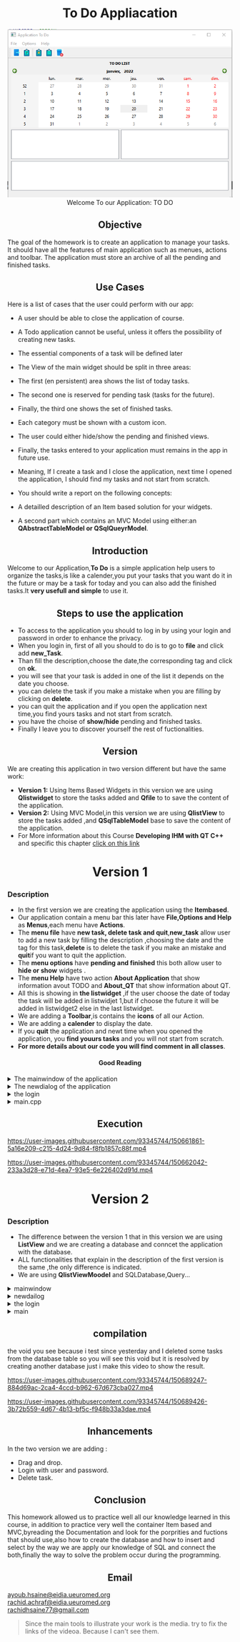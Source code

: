 <h1 align="center"> To Do Appliacation</h1> 
 <p align="center"> <img src="application.png" title="To Do"><br>Welcome To our Application: TO DO  </p>
 
<h2 align="center">Objective</h2> 

The goal of the homework is to create an application to manage your tasks. It should have all the features of main application such as menues, actions and toolbar. The application must store an archive of all the pending and finished tasks.


<h2 align="center"> Use Cases</h2> 

Here is a list of cases that the user could perform with our app:
* A user should be able to close the application of course.
* A Todo application cannot be useful, unless it offers the possibility of creating new tasks.
* The essential components of a task will be defined later
* The View of the main widget should be split in three areas:

* The first (en persistent) area shows the list of today tasks.
* The second one is reserved for pending task (tasks for the future).
* Finally, the third one shows the set of finished tasks.
* Each category must be shown with a custom icon.

* The user could either hide/show the pending and finished views.
* Finally, the tasks entered to your application must remains in the app in future use.
* Meaning, If I create a task and I close the application, next time I opened the application, I should find my tasks and not start from scratch.

* You should write a report on the following concepts:
* A detailled description of an Item based solution for your widgets.
* A second part which contains an MVC Model using either:an **QAbstractTableModel or QSqlQueyrModel**.

<h2 align="center"> Introduction</h2> 

Welcome to our Application,**To Do** is a simple application help users to organize the tasks,is like a calender,you put your tasks that you want do it in the future or may be a task for today and you can also add the finished tasks.It **very usefull and simple** to use it.

<h2 align="center"> Steps to use the application</h2> 

* To access to the application you should to log in by using your login and password in order to enhance the privacy.<br>
* When you login in, first of all you should to do is to go to **file** and click add **new_Task**. <br>
* Than fill the description,choose the date,the corresponding tag and click on **ok**.<br>
* you will see that your task is added in one of the list it depends on the date you choose.<br>
* you can delete the task if you make a mistake when you are filling by clicking on **delete**.<br>
* you can quit the application and if you open the application next time,you find yours tasks and not start from scratch.<br>
* you have the choise of **show/hide** pending and finished tasks.<br>
* Finally I leave you to discover yourself the rest of fuctionalities.<br>

<h2 align="center"> Version</h2> 

 We are creating this application in two version different but have the same work:<br>

* **Version 1:** Using Items Based Widgets in this version we are using **Qlistwidget** to store the tasks added and **Qfile** to to save the content of the application.<br>
* **Version 2:** Using MVC Model,in this version we are using **QlistView** to store the tasks added ,and **QSqlTableModel** base to save the content of the application.<br>
* For More information about this Course **Developing IHM with QT C++** and specific this chapter [click on this link](https://anassbelcaid.github.io/CS311/lectures/widgets2/#mvc-model)<br>

<h1 align="center"> Version 1</h1> 
 <h3>Description</h3>
 
* In the first version we are creating the application using the **Itembased**.
* Our application contain a menu bar this later have **File,Options and Help** as **Menus**,each menu have **Actions**.
* The **menu file** have **new task, delete task and quit**,**new_task**  allow user to add a new task by filling the description ,choosing the date and the tag for this task,**delete** is to delete the task if you make an mistake and **quit**if you want to quit the appliction.
* The **menu options** have **pending and finished** this both allow user to **hide or show** widgets .
* The **menu Help** have two action **About Application** that show information avout TODO and **About_QT** that show information about QT.
* All this is showing in **the listwidget** ,if the user choose the date of today the task will be added in listwidjet 1,but if choose the future it will be added in listwidget2 else in the last listwidget.
* We are adding a **Toolbar**,is contains the **icons** of all our Action.
* We are adding a **calender** to display the date.
* If you **quit** the application and newt time when you opened the application, you **find youurs tasks** and  you will not start from scratch. 
* **For more details about our code you will find comment in all classes**.

<h4 align="center"> Good Reading </h4>


<details>
<summary>The mainwindow of the application</summary>
<br>
  <h3>Description</h3>
 <p>This part contain the implimentation.h and implimentation.cpp of the mainwindow of todo,for each declaration in the code you will find a comment explain
 its functionality.
 </p>
<details>
<summary> todo.h</summary>
<br>
 
```
#ifndef TODO_H
#define TODO_H

#include <QMainWindow>
#include <QTextStream>
#include <QMessageBox>
#include<QListView>
#include<QStringListModel>
#include<QListWidget>
#include <QDate>

QT_BEGIN_NAMESPACE
namespace Ui { class todo; }
QT_END_NAMESPACE

class todo : public QMainWindow
{
    Q_OBJECT

public:
    todo(QWidget *parent = nullptr);
    ~todo();

    void chargerTasks(QString myFile);//method to save the content of each listwidget


private slots:

        void on_actionAbout_Application_triggered();//slot gives information about application
    
        void on_actionAbout_QT_triggered();//slot gives information about QT 
    
        void on_actionNew_Task_triggered();
    
        void on_actionQuit_Task_triggered();//slot allow user to quit the application
    
        void on_actiondepending_triggered();//slot allow user to hide/show the pending tasks
    
        void on_actionFinished_task_triggered();//slot allow user to hide/show the finished tasks
    
        //void ourelmnt(QIcon icon, QString str1, QDate thedate, QString str2, QListWidget *list);
    
        void on_actionDelete_Task_triggered(); //slot allow user to delete tasks 
    
    private:
        Ui::todo *ui;
        void  addelement(); //method contain the implmentation of adding new task when user click on add new task
    
    };
    #endif // TODO_H
    

```
 
</details>

<details>
<summary>todo.cpp</summary>
<br>

```
 #include "todo.h"
#include "ui_todo.h"
#include"newdialog.h"
#include<QPixmap>
#include<string>
#include<fstream>
#include<QTextStream>
#include<QFile>
#include<QFileDialog>
#include<QModelIndex>
todo::todo(QWidget *parent)
    : QMainWindow(parent)
    , ui(new Ui::todo)
{
    ui->setupUi(this);

    this->setWindowTitle("Application To Do");   //title of the application 
    //allow user to drag and drop from listWidget 1 to listWidget 2&3
    ui->listWidget->setDragEnabled(true);
    ui->listWidget->setAcceptDrops(true);
    ui->listWidget->setDropIndicatorShown(true);
    ui->listWidget->setDefaultDropAction(Qt::MoveAction);
    
    //allow user to drag an dd drop from listWidget 2 to listWidget 1&3
    ui->listWidget_2->setDragEnabled(true);
    ui->listWidget_2->setAcceptDrops(true);
    ui->listWidget_2->setDropIndicatorShown(true);
    ui->listWidget_2->setDefaultDropAction(Qt::MoveAction);
    
    //allow user to drag and drop from listWidget 3 to listWidget 1&2
    ui->listWidget_3->setDragEnabled(true);
    ui->listWidget_3->setAcceptDrops(true);
    ui->listWidget_3->setDropIndicatorShown(true);
    ui->listWidget_3->setDefaultDropAction(Qt::MoveAction);
    
    //make call to the method that save the content of listwidgets
    chargerTasks("C:\\Users\\Hsaine\\Desktop\\S5\\Todo\\Todo\\file.txt");
    
    //connect the addelement to Qaction Add new task
    connect(ui->actionNew_Task, &QAction::triggered, this, &todo::addelement);



}


todo::~todo()
{
    delete ui;
}
 //impliment the new slot
void todo::on_actionNew_Task_triggered()
{


}


void todo::addelement()
{
          //create the dialog
          newdialog D;
          D.setModal(false);
          
          QString newtask;

          //exécuter le dialogue
          auto reply = D.exec();
  //create the icons
          QPixmap icon(":/new.jpeg");
          QPixmap icon1(":/finish.jpeg");
          QPixmap icon2(":/depending.jpeg");
   //Checking if the dialog is accepted
          if(reply == newdialog::Accepted)
                 {
               QString str1=D.lineEdit();  // Get the line edit text
               QString str2=D.combobox();  // Get the tag 
              if (str1!=NULL){
                  //Get Finished bool
                  QString finished = D.checkboxstatus();
                // Get current date
                QDate thedate=D.getdate();
              newtask = str1 +"\t Due:"+ thedate.toString()+"\t tag:" +str2+"\n";

                   if (finished=="finished" || thedate < QDate::currentDate())
                   {
                       newtask = "Finished\t" +str1 +"\t Due:"+ thedate.toString()+"\t tag:" +str2+"\n";
                       ui->listWidget_3->addItem(new QListWidgetItem(QIcon(icon1),newtask));
          }
                   else if (thedate==thedate.currentDate()&& str2!="other"){

                       newtask = "Today \t" +str1 +"\t Due:"+ thedate.toString()+"\t tag:" +str2+"\n";
                       ui->listWidget->addItem(new QListWidgetItem(QIcon(icon),newtask));
                   }
                   else{


                                 newtask = "Pending\t"+str1 +"\t Due:"+ thedate.toString()+"\t tag:" +str2+"\n";
                                 ui->listWidget_2->addItem(new QListWidgetItem(QIcon(icon2),newtask));

                   }
          }


       }

       QString fichier = "C:\\Users\\Hsaine\\Desktop\\S5\\Todo\\Todo\\file.txt";
       QFile file(fichier); // Appel du constructeur de la classe QFile
       if (file.open(QIODevice::Append | QIODevice::Text)) {
       // Si l'ouverture du fichier en écriture à réussie

       // écrire dans le fichier en utilisant un flux :
       QTextStream out(&file);
       out << newtask;
       // Fermer le fichier
       file.close();
       }

    }
void todo::chargerTasks(QString myFile){

    QFile fichier(myFile);

    if(fichier.open(QIODevice::ReadOnly | QIODevice::Text)) // ReadOnly on lecture // ::Text si le fichier est deja ouvert
    {
        QTextStream flux(&fichier);
        while(!flux.atEnd())
        {
            QString temp = flux.readLine();
            if(  temp.startsWith("Finished"))
            ui->listWidget_3->addItem(temp);
            else if( temp.startsWith("Pending"))
                    ui->listWidget_2->addItem(temp);
            else
                ui->listWidget->addItem(temp);
        }
        fichier.close();
    }



    }





void todo::on_actionAbout_Application_triggered()
{
    QMessageBox::about(this,"About Application","This is a simple To Do application that allows "
"to users to fill and program : the future tasks,the finish tasks and the list of today tasks.");

}

void todo::on_actionAbout_QT_triggered()
{
    QMessageBox::aboutQt(this,"About QT");

}


void todo::on_actionQuit_Task_triggered()
{
    // a message that shown by Qt asking whether you want exit or not
    auto reply = QMessageBox::question(this, "Exit",
                                       "Do you really want to quit?");
    //if the response is yes, then ----> EXIT
    if(reply == QMessageBox::Yes)
        qApp->exit();
}




void todo::on_actiondepending_triggered()
{
    if(ui->listWidget_2->isVisible()){
    ui->listWidget_2->hide();}
    else{
      ui->listWidget_2->show();
    }
}




void todo::on_actionFinished_task_triggered()
{
    if(ui->listWidget_3->isVisible()){
    ui->listWidget_3->hide();
   } else{
      ui->listWidget_3->show();
    }

}
 void todo::on_actionDelete_Task_triggered()
{

    ui->listWidget->takeItem(ui->listWidget->currentRow());
    ui->listWidget_2->takeItem(ui->listWidget_2->currentRow());
    ui->listWidget_3->takeItem(ui->listWidget_3->currentRow());


}



```

</details>

<details>
<summary>todo.ui</summary>
<br>

```
<?xml version="1.0" encoding="UTF-8"?>
<ui version="4.0">
 <class>todo</class>
 <widget class="QMainWindow" name="todo">
  <property name="geometry">
   <rect>
    <x>0</x>
    <y>0</y>
    <width>677</width>
    <height>485</height>
   </rect>
  </property>
  <property name="windowTitle">
   <string>todo</string>
  </property>
  <widget class="QWidget" name="centralwidget">
   <layout class="QVBoxLayout" name="verticalLayout_2">
    <item>
     <widget class="QLabel" name="label">
      <property name="font">
       <font>
        <weight>75</weight>
        <bold>true</bold>
        <underline>false</underline>
       </font>
      </property>
      <property name="text">
       <string>TO DO LIST</string>
      </property>
      <property name="alignment">
       <set>Qt::AlignCenter</set>
      </property>
     </widget>
    </item>
    <item>
     <widget class="QCalendarWidget" name="calendarWidget"/>
    </item>
    <item>
     <layout class="QVBoxLayout" name="verticalLayout">
      <item>
       <layout class="QHBoxLayout" name="horizontalLayout">
        <item>
         <widget class="QListWidget" name="listWidget"/>
        </item>
        <item>
         <widget class="QListWidget" name="listWidget_2"/>
        </item>
       </layout>
      </item>
      <item>
       <widget class="QListWidget" name="listWidget_3"/>
      </item>
     </layout>
    </item>
   </layout>
  </widget>
  <widget class="QMenuBar" name="menubar">
   <property name="geometry">
    <rect>
     <x>0</x>
     <y>0</y>
     <width>677</width>
     <height>21</height>
    </rect>
   </property>
   <widget class="QMenu" name="menuFile">
    <property name="title">
     <string>File</string>
    </property>
    <addaction name="actionNew_Task"/>
    <addaction name="actionDelete_Task"/>
    <addaction name="actionQuit_Task"/>
   </widget>
   <widget class="QMenu" name="menuOptions">
    <property name="title">
     <string>Options</string>
    </property>
    <addaction name="actiondepending"/>
    <addaction name="actionFinished_task"/>
   </widget>
   <widget class="QMenu" name="menuHelp">
    <property name="title">
     <string>Help </string>
    </property>
    <addaction name="actionAbout_Application"/>
    <addaction name="actionAbout_QT"/>
   </widget>
   <addaction name="menuFile"/>
   <addaction name="menuOptions"/>
   <addaction name="menuHelp"/>
  </widget>
  <widget class="QStatusBar" name="statusbar"/>
  <widget class="QToolBar" name="toolBar">
   <property name="windowTitle">
    <string>toolBar</string>
   </property>
   <attribute name="toolBarArea">
    <enum>TopToolBarArea</enum>
   </attribute>
   <attribute name="toolBarBreak">
    <bool>false</bool>
   </attribute>
   <addaction name="actionQuit_Task"/>
   <addaction name="actionNew_Task"/>
   <addaction name="separator"/>
   <addaction name="actiondepending"/>
   <addaction name="actionFinished_task"/>
   <addaction name="actionDelete_Task"/>
  </widget>
  <action name="actionAbout_Application">
   <property name="text">
    <string>About_Application</string>
   </property>
  </action>
  <action name="actionAbout_QT">
   <property name="text">
    <string>About QT</string>
   </property>
  </action>
  <action name="actionNew_Task">
   <property name="icon">
    <iconset resource="icons.qrc">
     <normaloff>:/new.jpeg</normaloff>:/new.jpeg</iconset>
   </property>
   <property name="text">
    <string>New_Task     Ctrl+N</string>
   </property>
  </action>
  <action name="actionQuit_Task">
   <property name="icon">
    <iconset resource="icons.qrc">
     <normaloff>:/quit.jpeg</normaloff>:/quit.jpeg</iconset>
   </property>
   <property name="text">
    <string>Quit                Ctrl+Q</string>
   </property>
  </action>
  <action name="actiondepending">
   <property name="icon">
    <iconset resource="icons.qrc">
     <normaloff>:/depending.jpeg</normaloff>:/depending.jpeg</iconset>
   </property>
   <property name="text">
    <string>Pending_task        Ctrl+D</string>
   </property>
  </action>
  <action name="actionFinished_task">
   <property name="icon">
    <iconset resource="icons.qrc">
     <normaloff>:/finish.jpeg</normaloff>:/finish.jpeg</iconset>
   </property>
   <property name="text">
    <string>Finished_task   Ctrl+F</string>
   </property>
  </action>
  <action name="actionDelete_Task">
   <property name="icon">
    <iconset resource="icons.qrc">
     <normaloff>:/delete.jpeg</normaloff>:/delete.jpeg</iconset>
   </property>
   <property name="text">
    <string>Delete_Task</string>
   </property>
  </action>
 </widget>
 <resources>
  <include location="icons.qrc"/>
 </resources>
 <connections/>
</ui>

```
  
</details>

</details>

 
 
<details>
<summary>The newdialog of the application</summary>
<br>
 <h3>Description</h3>
 <p>This part contain the implimentation.h and implimentation.cpp of the newdialog ,this class contain the implientation and the connection of all of this widget 
  ,for each declaration in the code you will find a comment explain its functionality.
    <p align="center"> <img src="form.png" title="New Task"><br>New Task </p>

 </p>
 
<details>
<summary>newdialog.h</summary>
<br>
 
```
#ifndef NEWDIALOG_H
#define NEWDIALOG_H
#include <QDialog>
namespace Ui {
class newdialog;
}

class newdialog : public QDialog
{
    Q_OBJECT

public:
    explicit newdialog(QWidget *parent = nullptr);
    ~newdialog();
    QString lineEdit()const;//methode pour obtenir le text de lineEdit
    QString combobox()const;//methode pour obtenir le text de combobox
    QString checkboxstatus()const;//methode pour obtenir le text de checkbox
    QDate getdate()const;//methode pour obtenir le text de checkbox
    void showEvent(QShowEvent * event);

protected slots:
    void on_pushButton_clicked();

private:
    Ui::newdialog *ui;
};

#endif // NEWDIALOG_H
```
</details>
 
<details>
<summary> newdialog.cpp</summary>
<br>
 
```
#include "newdialog.h"
#include "ui_newdialog.h"

newdialog::newdialog(QWidget *parent) :
    QDialog(parent),
    ui(new Ui::newdialog)
{
    ui->setupUi(this);
}

newdialog::~newdialog()
{
    delete ui;
}


QString newdialog::lineEdit() const
{
    return ui->lineEdit->text();

}


QString newdialog::checkboxstatus() const{


 //return ui->checkBox->isChecked();
    if (ui->checkBox->isChecked())
       return "finished";
    else
        return "pending";
}


QString newdialog::combobox() const
{
    return ui->comboBox->currentText();

}
void newdialog::showEvent(QShowEvent * event)
{
    QDate date = QDate::currentDate();
    ui->dateEdit->setDate(date); // sets the current date to date edit.

    QDialog::showEvent(event);
}

QDate newdialog::getdate() const
{
   return  ui->dateEdit->date();

}

void newdialog::on_pushButton_clicked()
{
    accept();
}

```
</details>
 
<details>
<summary>newdialog.ui </summary>
<br>
 
```
<?xml version="1.0" encoding="UTF-8"?>
<ui version="4.0">
 <class>newdialog</class>
 <widget class="QWidget" name="newdialog">
  <property name="geometry">
   <rect>
    <x>0</x>
    <y>0</y>
    <width>224</width>
    <height>152</height>
   </rect>
  </property>
  <property name="windowTitle">
   <string>Form</string>
  </property>
  <layout class="QGridLayout" name="gridLayout_2">
   <item row="0" column="0">
    <layout class="QGridLayout" name="gridLayout">
     <item row="0" column="0">
      <layout class="QHBoxLayout" name="horizontalLayout">
       <item>
        <widget class="QLabel" name="label">
         <property name="text">
          <string>&amp;Descrption :</string>
         </property>
         <property name="buddy">
          <cstring>lineEdit</cstring>
         </property>
        </widget>
       </item>
       <item>
        <widget class="QLineEdit" name="lineEdit"/>
       </item>
      </layout>
     </item>
     <item row="1" column="0">
      <widget class="QCheckBox" name="checkBox">
       <property name="text">
        <string>Finished</string>
       </property>
      </widget>
     </item>
     <item row="2" column="0">
      <layout class="QHBoxLayout" name="horizontalLayout_2">
       <item>
        <widget class="QLabel" name="label_2">
         <property name="text">
          <string>&amp;Date :</string>
         </property>
         <property name="buddy">
          <cstring>dateEdit</cstring>
         </property>
        </widget>
       </item>
       <item>
        <widget class="QDateEdit" name="dateEdit"/>
       </item>
      </layout>
     </item>
     <item row="3" column="0">
      <layout class="QHBoxLayout" name="horizontalLayout_3">
       <item>
        <widget class="QLabel" name="label_3">
         <property name="text">
          <string>&amp;Tag :</string>
         </property>
         <property name="buddy">
          <cstring>comboBox</cstring>
         </property>
        </widget>
       </item>
       <item>
        <widget class="QComboBox" name="comboBox">
         <item>
          <property name="text">
           <string>Work</string>
          </property>
         </item>
         <item>
          <property name="text">
           <string>Shopping</string>
          </property>
         </item>
         <item>
          <property name="text">
           <string>Sport</string>
          </property>
         </item>
         <item>
          <property name="text">
           <string>Visit-Family</string>
          </property>
         </item>
         <item>
          <property name="text">
           <string>Meditation</string>
          </property>
         </item>
         <item>
          <property name="text">
           <string>Video Gaming</string>
          </property>
         </item>
         <item>
          <property name="text">
           <string>Other</string>
          </property>
         </item>
        </widget>
       </item>
      </layout>
     </item>
     <item row="4" column="0">
      <layout class="QHBoxLayout" name="horizontalLayout_4">
       <item>
        <spacer name="horizontalSpacer">
         <property name="orientation">
          <enum>Qt::Horizontal</enum>
         </property>
         <property name="sizeHint" stdset="0">
          <size>
           <width>40</width>
           <height>20</height>
          </size>
         </property>
        </spacer>
       </item>
       <item>
        <widget class="QPushButton" name="pushButton">
         <property name="text">
          <string>Ok</string>
         </property>
        </widget>
       </item>
       <item>
        <widget class="QPushButton" name="pushButton_2">
         <property name="text">
          <string>Cancel</string>
         </property>
        </widget>
       </item>
      </layout>
     </item>
    </layout>
   </item>
  </layout>
 </widget>
 <resources/>
 <connections>
  <connection>
   <sender>pushButton_2</sender>
   <signal>clicked()</signal>
   <receiver>newdialog</receiver>
   <slot>close()</slot>
   <hints>
    <hint type="sourcelabel">
     <x>159</x>
     <y>139</y>
    </hint>
    <hint type="destinationlabel">
     <x>137</x>
     <y>150</y>
    </hint>
   </hints>
  </connection>
 </connections>
</ui>
```
</details>
 
</details>

<details>
<summary>the login</summary>
<br>
 <h3>Description</h3>
 <p>When you open the application you should enter the login and the password that aleardy declared in the code ,than the app will show to you.</p>
  <p align="center"> <img src="login.png" title="Login"><br>Login </p>

<details>
 
<summary>login.h</summary>
<br>
 
```
#ifndef LOGIN_H
#define LOGIN_H

#include <QDialog>
#include"todo.h"
namespace Ui {
class login;
}

class login : public QDialog
{
    Q_OBJECT

public:
    explicit login(QWidget *parent = nullptr);
    ~login();

private slots:
    void on_pushButton_clicked();

private:
    Ui::login *ui;
    todo *td;
};

#endif // LOGIN_H

```
 
</details>
 
<details>
<summary>login.cpp</summary>
<br>
 
```
 #include "login.h"
#include "ui_login.h"
#include<QMessageBox>
#include"todo.h"
login::login(QWidget *parent) :
    QDialog(parent),
    ui(new Ui::login)
{
    ui->setupUi(this);

    QPixmap pix(":/login.jfif");
        int w = ui->label_pic->width();
        int h = ui->label_pic->height();
        ui->label_pic->setPixmap(pix.scaled(w,h,Qt::KeepAspectRatio));
       //  this->setStyleSheet("background-color:#00CED1");

}

login::~login()
{
    delete ui;
}

void login::on_pushButton_clicked()
{
    QString username = ui->lineEdit_username->text();
       QString password = ui->lineEdit_2_password->text();

       if(username ==  "hsaine" && password == "rachid") {
         //  QMessageBox::information(this, "Login", "Username and password is correct");
           //hide();
           td = new todo(this);
           td->show();
       }
       else {
           QMessageBox::warning(this,"Login", "Username and password is not correct");
       }
}


```
</details>
 
<details>
<summary>login.ui</summary>
<br>
 
```
 <?xml version="1.0" encoding="UTF-8"?>
<ui version="4.0">
 <class>login</class>
 <widget class="QDialog" name="login">
  <property name="geometry">
   <rect>
    <x>0</x>
    <y>0</y>
    <width>621</width>
    <height>354</height>
   </rect>
  </property>
  <property name="windowTitle">
   <string>Dialog</string>
  </property>
  <widget class="QGroupBox" name="groupBox">
   <property name="geometry">
    <rect>
     <x>340</x>
     <y>70</y>
     <width>231</width>
     <height>161</height>
    </rect>
   </property>
   <property name="title">
    <string>Login</string>
   </property>
   <widget class="QWidget" name="layoutWidget">
    <property name="geometry">
     <rect>
      <x>20</x>
      <y>30</y>
      <width>195</width>
      <height>81</height>
     </rect>
    </property>
    <layout class="QGridLayout" name="gridLayout">
     <item row="0" column="0">
      <layout class="QHBoxLayout" name="horizontalLayout_2">
       <item>
        <widget class="QLabel" name="label">
         <property name="text">
          <string>Username:</string>
         </property>
        </widget>
       </item>
       <item>
        <widget class="QLineEdit" name="lineEdit_username"/>
       </item>
      </layout>
     </item>
     <item row="1" column="0">
      <layout class="QHBoxLayout" name="horizontalLayout">
       <item>
        <widget class="QLabel" name="label_2">
         <property name="text">
          <string>Password:</string>
         </property>
        </widget>
       </item>
       <item>
        <widget class="QLineEdit" name="lineEdit_2_password"/>
       </item>
      </layout>
     </item>
     <item row="2" column="0">
      <widget class="QPushButton" name="pushButton">
       <property name="text">
        <string>Sign in</string>
       </property>
      </widget>
     </item>
    </layout>
   </widget>
  </widget>
  <widget class="QLabel" name="label_pic">
   <property name="geometry">
    <rect>
     <x>40</x>
     <y>60</y>
     <width>261</width>
     <height>191</height>
    </rect>
   </property>
   <property name="text">
    <string/>
   </property>
  </widget>
 </widget>
 <resources/>
 <connections/>
</ui>

```
</details>
</details>


<details>
<summary>main.cpp</summary>
<br>
 
```
 #include "todo.h"

#include <QApplication>
#include"login.h"
int main(int argc, char *argv[])
{
    QApplication a(argc, argv);
     todo w;
    login w1;
    w1.show();
   // w.show();
    return a.exec();
}

```
</details>

<h2 align="center"> Execution</h2> 
 

https://user-images.githubusercontent.com/93345744/150661861-5a16e209-c215-4d24-9d84-f8fb1857c88f.mp4



https://user-images.githubusercontent.com/93345744/150662042-233a3d28-e71d-4ea7-93e5-6e226402d91d.mp4



<h1 align="center"> Version 2</h1> 
  <h3>Description</h3>
 
* The difference between the version 1 that in this version we are using **ListView** and we are creating a database and conncet the application with the database.
* ALL functionalities that explain in the description of the first version is the same ,the only difference is indicated.
* We are using **QlistViewMoodel** and SQLDatabase,Query...
 
<details>
<summary>mainwindow</summary>
<br>
   <h3>Description</h3>
 <p>This part contain the implimentation.h and implimentation.cpp of the mainwindow of todo,for each declaration in the code you will find a comment explain
 its functionality.</p>
 
<details>
<summary>mainwindow.h</summary>
<br>
 
 ```
 #ifndef MAINWINDOW_H
#define MAINWINDOW_H

#include <QMainWindow>
#include<QtSql/QSqlDatabase> 
namespace Ui {
class MainWindow;
}

class MainWindow : public QMainWindow
{
    Q_OBJECT

public:
    explicit MainWindow(QWidget *parent = nullptr);
    ~MainWindow();

protected:
    void connectDatabase();

private slots:
    void on_actionNew_Task_triggered();

    void on_actionQuit_triggered();

    void on_actionPending_triggered();

    void on_actionFinished_triggered();

    void on_actionABout_Application_triggered();

    void on_actionAbout_QT_triggered();

private:
    Ui::MainWindow *ui;
    void  addelement(); //method contain the implmentation of adding new task when user click on add new task
    QSqlDatabase db;

};

#endif // MAINWINDOW_H

 ```
</details>
 
<details>
<summary>mainwindow.cpp</summary>
<br>
 
 ```
 #include "mainwindow.h"
#include "ui_mainwindow.h"
#include<QMessageBox>
#include"newdailog.h"
#include<QSqlQuery>
#include<QStandardItem>
#include<QSqlQuery>
#include<QSqlQueryModel>
#include<QStringListModel>
#include<QSqlError>
#include<QtDebug>
#include<QList>
#include<QSqlRecord>
MainWindow::MainWindow(QWidget *parent) :
    QMainWindow(parent),
    ui(new Ui::MainWindow)
{
    ui->setupUi(this);
         this->setWindowTitle("Application To Do");   //title of the application

        //allow user to drag and drop from listView_3 1 to listView_3 2&3
        ui->listView->setDragEnabled(true);
        ui->listView->setAcceptDrops(true);
        ui->listView->setDropIndicatorShown(true);
        ui->listView->setDefaultDropAction(Qt::MoveAction);

        //allow user to drag an dd drop from listView_3 2 to listView_3 1&3
        ui->listView_2->setDragEnabled(true);
        ui->listView_2->setAcceptDrops(true);
        ui->listView_2->setDropIndicatorShown(true);
        ui->listView_2->setDefaultDropAction(Qt::MoveAction);

        //allow user to drag and drop from listView_3 3 to listView_3 1&2
        ui->listView_3->setDragEnabled(true);
        ui->listView_3->setAcceptDrops(true);
        ui->listView_3->setDropIndicatorShown(true);
        ui->listView_3->setDefaultDropAction(Qt::MoveAction);

        //connect the addelement to Qaction Add new task
        connect(ui->actionNew_Task, &QAction::triggered, this, &MainWindow::addelement);
        //call the function of database
        connectDatabase();

        auto model = new QStandardItemModel(this);
        QSqlQuery query("SELECT * FROM tasks");
        int idName = query.record().indexOf("description");
        int idName1 = query.record().indexOf("date");
        int idName2 = query.record().indexOf("tag");


        while (query.next()){
           QString name = query.value(idName).toString();
           QString name1 = query.value(idName1).toString();
           QString name2 = query.value(idName2).toString();
           QString N=name+name1+name2;
           model->appendRow(new QStandardItem(QIcon(":/new.jpeg"), N));
           ui->listView->setModel(model);

           model->appendRow(new QStandardItem(QIcon(":/depending.jpeg"), N));
           ui->listView_2->setModel(model);

           model->appendRow(new QStandardItem(QIcon(":/finish.jpeg"), N));
           ui->listView_3->setModel(model);


        }

}

MainWindow::~MainWindow()
{
    delete ui;
}

void MainWindow::connectDatabase(){


    // ajouter le driver de la bd avec le driver sqlite
    db = QSqlDatabase::addDatabase("QSQLITE");

    // choisir le nom de la bd
    db.setDatabaseName("C:\\Users\\Hsaine\\Desktop\\S5\\TODO_MVC\\database");

    // ouvrir la bd
    if(!db.open())
            QMessageBox::critical(this,"Info","Cannot open the database");

    // creer la table tasks
    //1. definir la requete avec une bd
    //auto query= QSqlQuery(db);

   
    //2. definir le text de la requete
    QString create{"CREATE TABLE IF NOT EXISTS tasks (id INT NOT_NULL AUTO_INCREMENT"
                   ",description VARCHAR(80),date DATE,tag VARCHAR(80),finished BOOLEAN "};

    //3. executer la requete
    if(!query.exec(create))
        QMessageBox::critical(this,"Info","Cannot create the table");


}

void MainWindow::addelement()
{
          //create the dialog
          newdailog D;
          D.setModal(false);


          //exécuter le dialogue
          auto reply = D.exec();

          QString str1=D.lineEdit();
          QDate thedate=D.getdate();
          QString str2=D.combobox();

          QString newtask = str1 +"\t Due:"+ thedate.toString()+"\t tag:" +str2+"\n";
          //create the model
          auto model = new QStandardItemModel(this);

         QStringList list;

          connectDatabase();
        //Checking if the dialog is accepted
       if(reply == newdailog::Accepted)
       {
           //create the query
           auto query= new QSqlQuery(db);
          //check if he date is valid
           if(thedate.isValid()){

       if(  thedate==thedate.currentDate()&& str2!="other"){
            //add in table tasks
             query->prepare("INSERT INTO tasks(description,date,tag) VALUES(?,?,?)");
             query->addBindValue(str1);
             query->addBindValue(thedate);
             query->addBindValue(str2);
            //execute the query
             query->exec();

                if(!query->exec())
                 QMessageBox::critical(this,"Info",query->lastError().text());

              ui->listView->setModel(model);
             model->appendRow(new QStandardItem(QIcon(":/new.jpeg"), newtask));



                   }else if(thedate>thedate.currentDate()&&D.checkboxstatus()==false){
                          //insert in the table
                          query->prepare("INSERT INTO tasks(description,date,tag) VALUES(?,?,?)");
                           query->addBindValue(str1);
                           query->addBindValue(thedate);
                           query->addBindValue(str2);

                          query->exec();//execute the query
                            //check if the query execute or not,if not execute you will show a error that
                          //should look for it to resolve the problem
                           if(!query->exec())
                         QMessageBox::critical(this,"Info",query->lastError().text());
                        ui->listView_2->setModel(model);
                         model->appendRow(new QStandardItem(QIcon(":/depending.jpeg"), newtask));


                   }else{
                      // QString addinfor{"INSERT INTO tasks"};
                       query->prepare("INSERT INTO tasks(description,date,tag) VALUES(?,?,?)");

                           query->addBindValue(str1);
                           query->addBindValue(thedate);
                           query->addBindValue(str2);

                           query->prepare("Select * FROM tasks");

                          query->exec();

                           if(!query->exec())
                               QMessageBox::critical(this,"Info",query->lastError().text());

                        ui->listView_3->setModel(model);
                       model->appendRow(new QStandardItem(QIcon(":/finish.jpeg"), newtask));
                   }

           }
}}





void MainWindow::on_actionNew_Task_triggered()
{

}


void MainWindow::on_actionQuit_triggered()
{
    // a message that shown by Qt asking whether you want exit or not
        auto reply = QMessageBox::question(this, "Exit",
                                           "Do you really want to quit?");
        //if the response is yes, then ----> EXIT
        if(reply == QMessageBox::Yes)
            qApp->exit();

}


void MainWindow::on_actionPending_triggered()
{
    if(ui->listView_2->isVisible()){
    ui->listView_2->hide();}
    else{
      ui->listView_2->show();
    }

}


void MainWindow::on_actionFinished_triggered()
{
    if(ui->listView_3->isVisible()){
    ui->listView_3->hide();}
    else{
      ui->listView_3->show();
    }

}


void MainWindow::on_actionABout_Application_triggered()
{
    QMessageBox::about(this,"About Application","This is a simple To Do application that allows "
"to users to fill and program : the future tasks,the finish tasks and the list of today tasks.");

}


void MainWindow::on_actionAbout_QT_triggered()
{
    QMessageBox::aboutQt(this,"About QT");
}


 ```
</details>
 
<details>
<summary>mainwindow.ui</summary>
<br>
 
 ```
 <?xml version="1.0" encoding="UTF-8"?>
<ui version="4.0">
 <class>MainWindow</class>
 <widget class="QMainWindow" name="MainWindow">
  <property name="geometry">
   <rect>
    <x>0</x>
    <y>0</y>
    <width>800</width>
    <height>600</height>
   </rect>
  </property>
  <property name="windowTitle">
   <string>MainWindow</string>
  </property>
  <widget class="QWidget" name="centralwidget">
   <widget class="QWidget" name="layoutWidget">
    <property name="geometry">
     <rect>
      <x>10</x>
      <y>10</y>
      <width>522</width>
      <height>602</height>
     </rect>
    </property>
    <layout class="QGridLayout" name="gridLayout_2">
     <item row="0" column="0">
      <widget class="QLabel" name="label">
       <property name="font">
        <font>
         <weight>75</weight>
         <bold>true</bold>
         <underline>false</underline>
        </font>
       </property>
       <property name="text">
        <string>TO DO LIST</string>
       </property>
       <property name="alignment">
        <set>Qt::AlignCenter</set>
       </property>
      </widget>
     </item>
     <item row="1" column="0">
      <widget class="QCalendarWidget" name="calendarWidget"/>
     </item>
     <item row="2" column="0">
      <layout class="QGridLayout" name="gridLayout">
       <item row="0" column="0">
        <widget class="QListView" name="listView"/>
       </item>
       <item row="0" column="1">
        <widget class="QListView" name="listView_2"/>
       </item>
       <item row="1" column="0" colspan="2">
        <widget class="QListView" name="listView_3"/>
       </item>
      </layout>
     </item>
    </layout>
   </widget>
  </widget>
  <widget class="QMenuBar" name="menubar">
   <property name="geometry">
    <rect>
     <x>0</x>
     <y>0</y>
     <width>800</width>
     <height>21</height>
    </rect>
   </property>
   <widget class="QMenu" name="menuFile">
    <property name="title">
     <string>File</string>
    </property>
    <addaction name="actionNew_Task"/>
    <addaction name="actionQuit"/>
   </widget>
   <widget class="QMenu" name="menuOptions">
    <property name="title">
     <string>Options</string>
    </property>
    <addaction name="actionPending"/>
    <addaction name="actionFinished"/>
   </widget>
   <widget class="QMenu" name="menuHelp">
    <property name="title">
     <string>Help</string>
    </property>
    <addaction name="actionABout_Application"/>
    <addaction name="actionAbout_QT"/>
   </widget>
   <addaction name="menuFile"/>
   <addaction name="menuOptions"/>
   <addaction name="menuHelp"/>
  </widget>
  <widget class="QStatusBar" name="statusbar"/>
  <widget class="QToolBar" name="toolBar">
   <property name="windowTitle">
    <string>toolBar</string>
   </property>
   <attribute name="toolBarArea">
    <enum>TopToolBarArea</enum>
   </attribute>
   <attribute name="toolBarBreak">
    <bool>false</bool>
   </attribute>
   <addaction name="actionNew_Task"/>
   <addaction name="actionQuit"/>
   <addaction name="separator"/>
   <addaction name="actionPending"/>
   <addaction name="actionFinished"/>
  </widget>
  <action name="actionNew_Task">
   <property name="icon">
    <iconset resource="icons.qrc">
     <normaloff>:/new.jpeg</normaloff>:/new.jpeg</iconset>
   </property>
   <property name="text">
    <string>New_Task</string>
   </property>
  </action>
  <action name="actionQuit">
   <property name="icon">
    <iconset resource="icons.qrc">
     <normaloff>:/quit.jpeg</normaloff>:/quit.jpeg</iconset>
   </property>
   <property name="text">
    <string>Quit</string>
   </property>
  </action>
  <action name="actionPending">
   <property name="icon">
    <iconset resource="icons.qrc">
     <normaloff>:/depending.jpeg</normaloff>:/depending.jpeg</iconset>
   </property>
   <property name="text">
    <string>Pending</string>
   </property>
  </action>
  <action name="actionFinished">
   <property name="icon">
    <iconset resource="icons.qrc">
     <normaloff>:/finish.jpeg</normaloff>:/finish.jpeg</iconset>
   </property>
   <property name="text">
    <string>Finished</string>
   </property>
  </action>
  <action name="actionABout_Application">
   <property name="text">
    <string>ABout_Application</string>
   </property>
  </action>
  <action name="actionAbout_QT">
   <property name="text">
    <string>About QT</string>
   </property>
  </action>
 </widget>
 <resources>
  <include location="icons.qrc"/>
 </resources>
 <connections/>
</ui>

 ```
</details>

</details>

 
<details>
<summary>newdailog</summary>
<br>
   <h3>Description</h3>
 <p>This part contain the implimentation.h and implimentation.cpp of the newdialog ,this class contain the implientation and the connection of all of this widget 
  ,for each declaration in the code you will find a comment explain its functionality.
    <p align="center"> <img src="form.png" title="New Task"><br>New Task </p>

 </p>
<details>
<summary>newdailog.h</summary>
<br>
  
```
 #ifndef NEWDAILOG_H
#define NEWDAILOG_H

#include <QDialog>

namespace Ui {
class newdailog;
}

class newdailog : public QDialog
{
    Q_OBJECT

public:
    explicit newdailog(QWidget *parent = nullptr);
    ~newdailog();
    //getters
    QString lineEdit()const;//getter pour obtenir le text de lineEdit
    QString combobox()const;//getter pour obtenir le text de combobox
    bool checkboxstatus()const;//getter pour obtenir le text de checkbox
    QDate getdate()const;//getter pour obtenir le text de checkbox
    void showEvent(QShowEvent * event);

protected slots:
    void on_pushButton_clicked();
private:
    Ui::newdailog *ui;
};

#endif // NEWDAILOG_H

```
</details>
 
<details>
<summary>newdailog.cpp</summary>
<br>
  
```
#include "newdailog.h"
#include "ui_newdailog.h"

newdailog::newdailog(QWidget *parent) :
    QDialog(parent),
    ui(new Ui::newdailog)
{
    ui->setupUi(this);
}

newdailog::~newdailog()
{
    delete ui;
}

QString newdailog::lineEdit() const
{
    return ui->lineEdit->text();

}


bool newdailog::checkboxstatus() const{

return ui->checkBox->isChecked();
//if (ui->checkBox->isChecked())
//   return "finished";
//else
//    return "pending";
}


QString newdailog::combobox() const
{
    return ui->comboBox->currentText();

}
void newdailog::showEvent(QShowEvent * event)
{
    QDate date = QDate::currentDate();
    ui->dateEdit->setDate(date); // sets the current date to date edit.

    QDialog::showEvent(event);
}

QDate newdailog::getdate() const
{
   return  ui->dateEdit->date();

}

void newdailog::on_pushButton_clicked()
{
    accept();
}


 
```
</details>
 
<details>
<summary>newdialog.ui</summary>

 ```
 <?xml version="1.0" encoding="UTF-8"?>
<ui version="4.0">
 <class>newdailog</class>
 <widget class="QDialog" name="newdailog">
  <property name="geometry">
   <rect>
    <x>0</x>
    <y>0</y>
    <width>400</width>
    <height>300</height>
   </rect>
  </property>
  <property name="windowTitle">
   <string>Dialog</string>
  </property>
  <widget class="QWidget" name="layoutWidget">
   <property name="geometry">
    <rect>
     <x>80</x>
     <y>40</y>
     <width>206</width>
     <height>134</height>
    </rect>
   </property>
   <layout class="QGridLayout" name="gridLayout">
    <item row="0" column="0">
     <layout class="QHBoxLayout" name="horizontalLayout">
      <item>
       <widget class="QLabel" name="label">
        <property name="text">
         <string>&amp;Descrption :</string>
        </property>
        <property name="buddy">
         <cstring>lineEdit</cstring>
        </property>
       </widget>
      </item>
      <item>
       <widget class="QLineEdit" name="lineEdit"/>
      </item>
     </layout>
    </item>
    <item row="1" column="0">
     <widget class="QCheckBox" name="checkBox">
      <property name="text">
       <string>Finished</string>
      </property>
     </widget>
    </item>
    <item row="2" column="0">
     <layout class="QHBoxLayout" name="horizontalLayout_2">
      <item>
       <widget class="QLabel" name="label_2">
        <property name="text">
         <string>&amp;Date :</string>
        </property>
        <property name="buddy">
         <cstring>dateEdit</cstring>
        </property>
       </widget>
      </item>
      <item>
       <widget class="QDateEdit" name="dateEdit"/>
      </item>
     </layout>
    </item>
    <item row="3" column="0">
     <layout class="QHBoxLayout" name="horizontalLayout_3">
      <item>
       <widget class="QLabel" name="label_3">
        <property name="text">
         <string>&amp;Tag :</string>
        </property>
        <property name="buddy">
         <cstring>comboBox</cstring>
        </property>
       </widget>
      </item>
      <item>
       <widget class="QComboBox" name="comboBox">
        <item>
         <property name="text">
          <string>Work</string>
         </property>
        </item>
        <item>
         <property name="text">
          <string>Shopping</string>
         </property>
        </item>
        <item>
         <property name="text">
          <string>Sport</string>
         </property>
        </item>
        <item>
         <property name="text">
          <string>Visit-Family</string>
         </property>
        </item>
        <item>
         <property name="text">
          <string>Meditation</string>
         </property>
        </item>
        <item>
         <property name="text">
          <string>Video Gaming</string>
         </property>
        </item>
        <item>
         <property name="text">
          <string>Other</string>
         </property>
        </item>
       </widget>
      </item>
     </layout>
    </item>
    <item row="4" column="0">
     <layout class="QHBoxLayout" name="horizontalLayout_4">
      <item>
       <spacer name="horizontalSpacer">
        <property name="orientation">
         <enum>Qt::Horizontal</enum>
        </property>
        <property name="sizeHint" stdset="0">
         <size>
          <width>40</width>
          <height>20</height>
         </size>
        </property>
       </spacer>
      </item>
      <item>
       <widget class="QPushButton" name="pushButton">
        <property name="text">
         <string>Ok</string>
        </property>
       </widget>
      </item>
      <item>
       <widget class="QPushButton" name="pushButton_2">
        <property name="text">
         <string>Cancel</string>
        </property>
       </widget>
      </item>
     </layout>
    </item>
   </layout>
  </widget>
 </widget>
 <resources/>
 <connections/>
</ui>

 ```
 
</details>

</details>

<details>
<summary>the login</summary>
<br>
 <h3>Description</h3>
 <p>When you open the application you should enter the login and the password that aleardy declared in the code ,than the app will show to you.</p>
  <p align="center"> <img src="login_mvc.png" title="Login"><br>Login </p>

<details>
<summary>login.h</summary>
<br>
 
```
 #ifndef LOGIN_H
#define LOGIN_H

#include <QDialog>
#include"mainwindow.h"
namespace Ui {
class login;
}

class login : public QDialog
{
    Q_OBJECT

public:
    explicit login(QWidget *parent = nullptr);
    ~login();

private slots:
    void on_pushButton_2_clicked();

private:
    Ui::login *ui;
    MainWindow *td;

};

#endif // LOGIN_H

```
</details>
 
<details>
<summary>login.cpp</summary>
<br>
 
```
 #include "login.h"
#include "ui_login.h"
#include"mainwindow.h"
#include<QMessageBox>
login::login(QWidget *parent) :
    QDialog(parent),
    ui(new Ui::login)
{
    ui->setupUi(this);
    QPixmap pix(":/login.jfif");
        int w = ui->label_pic->width();
        int h = ui->label_pic->height();
        ui->label_pic->setPixmap(pix.scaled(w,h,Qt::KeepAspectRatio));
}

login::~login()
{
    delete ui;
}

void login::on_pushButton_2_clicked()
{
    QString username = ui->lineEdit_username_2->text();
       QString password = ui->lineEdit_2_password_2->text();

       if(username ==  "hsaine" && password == "rachid") {
         //  QMessageBox::information(this, "Login", "Username and password is correct");
           //hide();
           td = new MainWindow(this);
           td->show();
       }
       else {
           QMessageBox::warning(this,"Login", "Username and password is not correct");
       }
}


```
</details>
 
<details>
<summary>login.ui</summary>
<br>
 
```
 <?xml version="1.0" encoding="UTF-8"?>
<ui version="4.0">
 <class>login</class>
 <widget class="QDialog" name="login">
  <property name="geometry">
   <rect>
    <x>0</x>
    <y>0</y>
    <width>745</width>
    <height>388</height>
   </rect>
  </property>
  <property name="windowTitle">
   <string>Dialog</string>
  </property>
  <widget class="QGroupBox" name="groupBox">
   <property name="geometry">
    <rect>
     <x>380</x>
     <y>70</y>
     <width>231</width>
     <height>161</height>
    </rect>
   </property>
   <property name="title">
    <string>Login</string>
   </property>
   <widget class="QWidget" name="layoutWidget_2">
    <property name="geometry">
     <rect>
      <x>20</x>
      <y>30</y>
      <width>195</width>
      <height>81</height>
     </rect>
    </property>
    <layout class="QGridLayout" name="gridLayout_2">
     <item row="0" column="0">
      <layout class="QHBoxLayout" name="horizontalLayout_3">
       <item>
        <widget class="QLabel" name="label_3">
         <property name="text">
          <string>Username:</string>
         </property>
        </widget>
       </item>
       <item>
        <widget class="QLineEdit" name="lineEdit_username_2"/>
       </item>
      </layout>
     </item>
     <item row="1" column="0">
      <layout class="QHBoxLayout" name="horizontalLayout_4">
       <item>
        <widget class="QLabel" name="label_4">
         <property name="text">
          <string>Password:</string>
         </property>
        </widget>
       </item>
       <item>
        <widget class="QLineEdit" name="lineEdit_2_password_2"/>
       </item>
      </layout>
     </item>
     <item row="2" column="0">
      <widget class="QPushButton" name="pushButton_2">
       <property name="text">
        <string>Sign in</string>
       </property>
      </widget>
     </item>
    </layout>
   </widget>
  </widget>
  <widget class="QLabel" name="label_pic">
   <property name="geometry">
    <rect>
     <x>80</x>
     <y>60</y>
     <width>261</width>
     <height>191</height>
    </rect>
   </property>
   <property name="text">
    <string/>
   </property>
  </widget>
 </widget>
 <resources/>
 <connections/>
</ui>

```
</details>
</details>
 
<details>
<summary>main</summary>
<br>
  
```
#include "mainwindow.h"
#include <QApplication>
#include"login.h"
int main(int argc, char *argv[])
{
    QApplication a(argc, argv);
    MainWindow w;
    //w.show();
    login w1;
    w1.show();
    return a.exec();
}
  
```
</details>
 
 <h2 align="center"> compilation </h2> 
the void you see because i test since yesterday and  I deleted some tasks from the database table so you will see this void but it is resolved by 
 creating another database just i make this video to show the result.
 

 
https://user-images.githubusercontent.com/93345744/150689247-884d69ac-2ca4-4ccd-b962-67d673cba027.mp4
 

https://user-images.githubusercontent.com/93345744/150689426-3b72b559-4d67-4b13-bf5c-f948b33a3dae.mp4



<h2 align="center"> Inhancements</h2> 
 
 In the two version we are adding :
 * Drag and drop. 
 * Login with user and password.
 * Delete task.

 <h2 align="center"> Conclusion</h2> 

This homework allowed us to practice well all our knowledge learned in this course, in addition to practice very well the container Item based and MVC,byreading 
 the Documentation and look for the porprities and fuctions that should use,also how to create the database and how to insert and select by the way we are apply our knowledge of SQL and connect the both,finally the way to solve the problem occur during the programming.
 
  <h2 align="center"> Email</h2> 
 
 ayoub.hsaine@eidia.ueuromed.org
 <br>
 rachid.achraf@eidia.ueuromed.org
 <br>
 rachidhsaine77@gmail.com
 
> Since the main tools to illustrate your work is the media. try to fix the links of the videoa. Because I can't see them.
